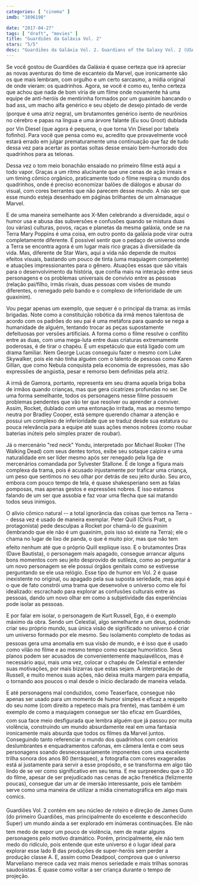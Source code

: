 ```yaml
---
categories: [ "cinema" ]
imdb: "3896198"

date: "2017-04-27"
tags: [ "draft", "movies" ]
title: "Guardiões da Galáxia Vol. 2"
stars: "5/5"
desc: "Guardiões da Galáxia Vol. 2. Guardians of the Galaxy Vol. 2 (USA, 2017). Dirigido por James Gunn. Escrito por James Gunn, Dan Abnett, Andy Lanning, Steve Englehart, Steve Gan, Jim Starlin, Stan Lee, Larry Lieber, Jack Kirby. Com Chris Pratt (Peter Quill / Star-Lord), Zoe Saldana (Gamora), Dave Bautista (Drax), Vin Diesel (Baby Groot), Bradley Cooper (Rocket), Michael Rooker (Yondu), Karen Gillan (Nebula), Pom Klementieff (Mantis), Sylvester Stallone (Stakar Ogord), Kurt Russell (Ego)."
---
```

Se você gostou de Guardiões da Galáxia é quase certeza que irá apreciar as novas aventuras do time de escanteio da Marvel, que ironicamente são os que mais lembram, com orgulho e um certo sarcasmo, a mídia original de onde vieram: os quadrinhos. Agora, se você é como eu, tenho certeza que achou que nada de bom viria de um filme onde novamente há uma equipe de anti-heróis de mentirinha formados por um guaxinim bancando o bad ass, um macho alfa genérico e seu objeto de desejo pintado de verde (porque é uma atriz negra), um brutamontes genérico isento de neurônios no cérebro e papas na língua e uma árvore falante (Eu sou Groot) dublada por Vin Diesel (que agora é pequena, o que torna Vin Diesel por tabela fofinho). Para você que pensa como eu, acredito que provavelmente você estará errado em julgar prematuramente uma continuação que faz de tudo dessa vez para acertar as pontas soltas desse ensaio bem-humorado dos quadrinhos para as telonas.

Dessa vez o tom meio bonachão ensaiado no primeiro filme está aqui a todo vapor. Graças a um ritmo alucinante que une cenas de ação irreais e um timing cômico orgânico, praticamente todo o filme respira o mundo dos quadrinhos, onde é preciso economizar balões de diálogos e abusar do visual, com cores berrantes que não parecem desse mundo. A não ser que esse mundo esteja desenhado em páginas brilhantes de um almanaque Marvel.

E de uma maneira semelhante aos X-Men celebrando a diversidade, aqui o humor usa e abusa das subversões e confusões quando se mistura duas (ou várias) culturas, povos, raças e planetas da mesma galáxia, onde se na Terra Mary Poppins é uma coisa, em outro ponto da galáxia pode virar outra completamente diferente. É possível sentir que o pedaço de universo onde a Terra se encontra agora é um lugar mais rico graças à diversidade da vida. Mas, diferente de Star Wars, aqui a vida não depende de muitos efeitos visuais, bastando um pouco de tinta (uma maquiagem competente) e atuações impressionantes para o gênero. Atuações essas que são vitais para o desenvolvimento da história, que confia mais na interação entre seus personagens e os problemas universais de convívio entre as pessoas (relação pai/filho, irmãs rivais, duas pessoas com visões de mundo diferentes, o renegado pelo bando e o complexo de inferioridade de um guaxinim).

Vou pegar apenas um exemplo, que sequer é o principal da trama: as irmãs brigadas. Note como a constituição robótica da irmã menos talentosa de acordo com os padrões do seu pai é uma metáfora para quando se nega a humanidade de alguém, tentando trocar as peças supostamente defeituosas por versões artificiais. A forma como o filme resolve o conflito entre as duas, com uma mega-luta entre duas criaturas extremamente poderosas, é de tirar o chapéu. É um espetáculo que está ligado com um drama familiar. Nem George Lucas conseguiu fazer o mesmo com Luke Skywalker, pois ele não tinha alguém com o talento de pessoas como Karen Gillan, que como Nebula conquista pela economia de expressões, mas são expressões de angústia, pesar e remorso bem definidas pela atriz.

A irmã de Gamora, portanto, representa em seu drama aquela briga boba de irmãos quando crianças, mas que gera cicatrizes profundas no ser. De uma forma semelhante, todos os personagens nesse filme possuem problemas pendentes que vão ter que resolver ou aprender a conviver. Assim, Rocket, dublado com uma entonação irritada, mas ao mesmo tempo neutra por Bradley Cooper, está sempre querendo chamar a atenção e possui um complexo de inferioridade que se traduz desde sua estatura ou pouca relevância para a equipe até suas ações menos nobres (como roubar baterias inúteis pelo simples prazer de roubar).

Já o mercenário "red neck" Yondu, interpretado por Michael Rooker (The Walking Dead) com seus dentes tortos, exibe seu sotaque caipira e uma naturalidade em ser líder mesmo após ser renegado pela liga de mercenários comandada por Sylvester Stallone. É de longe a figura mais complexa da trama, pois é acusado injustamente por traficar uma criança, um peso que sentimos no seu olhar por detrás de seu jeito durão. Seu arco, embora com pouco tempo de tela, é quase shakesperiano sem as falas pomposas, mas apenas gestos e expressões nobres. E isso estamos falando de um ser que assobia e faz voar uma flecha que sai matando todos seus inimigos.

O alívio cômico natural -- a total ignorância das coisas que temos na Terra -- dessa vez é usado de maneira exemplar. Peter Quill (Chris Pratt, o protagonista) pede desculpas a Rocket por chamá-lo de guaxinim (lembrando que ele não é um guaxinim, pois isso só existe na Terra); ele o chama no lugar de lixo de panda, o que é muito pior, mas que não tem efeito nenhum até que o próprio Quill explique isso. E o brutamontes Drax (Dave Bautista), o personagem mais apagado, consegue arrancar alguns bons momentos com seu jeito desprovido de sutileza, como ao perguntar a um novo personagem se ele possui órgãos genitais como se estivesse perguntando se ele usa relógio. Esse tipo de humor em Vol. 2 é quase inexistente no original, ou apagado pela sua suposta seriedade, mas aqui é o que de fato constrói uma trama que desenvolve o universo como ele foi idealizado: escrachado para explorar as confusões culturais entre as pessoas, dando um novo olhar em como a subjetividade das experiências pode isolar as pessoas.

E por falar em isolar, o personagem de Kurt Russell, Ego, é o exemplo máximo da obra. Sendo um Celestial, algo semelhante a um deus, podendo criar seu próprio mundo, sua única visão de significado no universo é criar um universo formado por ele mesmo. Seu isolamento completo de todas as pessoas gera uma anomalia em sua visão de mundo, e é isso que é usado como vilão no filme e ao mesmo tempo como escape humorístico. Seus planos podem ser acusados de convenientemente maquiavélicos, mas é necessário aqui, mais uma vez, colocar o chapéu de Celestial e entender suas motivações, por mais bizarras que estas sejam. A interpretação de Russell, e muito menos suas ações, não deixa muita margem para empatia, o tornando aos poucos o mal desde o início declarado de maneira velada.

E até personagens mal conduzidos, como Teaserface, consegue não apenas ser usado para um momento de humor simples e eficaz a respeito do seu nome (com direito a repeteco mais pra frente), mas também é um exemplo de como a maquiagem consegue ser tão eficaz em Guardiões, com sua face meio desfigurada que lembra alguém que já passou por muita violência, construindo um mundo absurdamente real em uma fantasia ironicamente mais absurda que todos os filmes da Marvel juntos. Conseguindo tanto referenciar o mundo dos quadrinhos com cenários deslumbrantes e enquadramentos cafonas, em câmera lenta e com seus personagens soando desnecessariamente imponentes com uma excelente trilha sonora dos anos 80 (terráqueo), a fotografia com cores exageradas está aí justamente para servir a esse propósito, e se transforma em algo tão lindo de se ver como significativo em seu tema. E me surpreendeu que o 3D do filme, apesar de ser prejudicado nas cenas de ação frenética (felizmente poucas), consegue dar um ar de imersão interessante, pois ele também serve como uma maneira de utilizar a mídia cinematográfica em algo mais comics.

Guardiões Vol. 2 contém em seu núcleo de roteiro e direção de James Gunn (do primeiro Guardiões, mas principalmente do excelente e desconhecido Super) um mundo ainda a ser explorado em inúmeras continuações. Ele não tem medo de expor um pouco de violência, nem de matar alguns personagens pelo motivo dramático. Porém, principalmente, ele não tem medo do ridículo, pois entende que este universo é o lugar ideal para explorar esse lado B das produções de super-heróis sem perder a produção classe A. E, assim como Deadpool, comprova que o universo Marveliano merece cada vez mais menos seriedade e mais trilhas sonoras saudosistas. É quase como voltar a ser criança durante o tempo de projeção.
